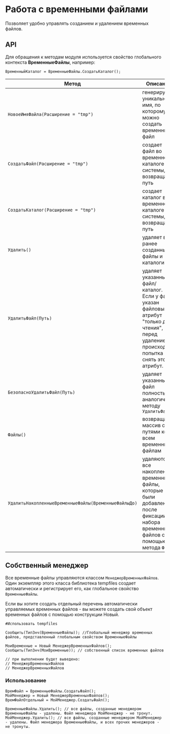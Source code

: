 # Работа с временными файлами

Позволяет удобно управлять созданием и удалением временных файлов.

## API

Для обращения к методам модуля используется свойство глобального контекста **ВременныеФайлы**, например:

`ВременныйКаталог = ВременныеФайлы.СоздатьКаталог();`

|Метод|Описание
|----|----|
|``НовоеИмяФайла(Расширение = "tmp")`` | генерирует уникальное имя, по которому можно создать временный файл
|``СоздатьФайл(Расширение = "tmp")`` | создает файл во временном каталоге системы, возвращает путь
|``СоздатьКаталог(Расширение = "tmp")`` | создает каталог во временном каталоге системы, возвращает путь
|``Удалить()`` | удаляет все ранее созданные файлы и каталоги
|``УдалитьФайл(Путь)`` | удаляет указанный файл/каталог. Если у файла указан файловый атрибут "только для чтения", перед удалением происходит попытка снять этот атрибут.
|``БезопасноУдалитьФайл(Путь)`` | удаляет указанный файл полностью аналогично методу `УдалитьФайл`
|``Файлы()`` | возвращает массив с путями ко всем временным файлам
|``УдалитьНакопленныеВременныеФайлы(ВременныеФайлыДо)`` | удаляются все накопленные временные файлы, которые были добавлены после фиксации набора временных файлов с помощью метода `Файлы`

## Собственный менеджер

Все временные файлы управляются классом `МенеджерВременныхФайлов`. Один экземпляр этого класса библиотека tempfiles создает автоматически и регистрирует его, как глобальное свойство `ВременныеФайлы`.

Если вы хотите создать отдельный перечень автоматически управляемых временных файлов - вы можете создать свой объект временных файлов с помощью конструкции Новый.

```bsl
#Использовать tempfiles

Сообщить(ТипЗнч(ВременныеФайлы)); //Глобальный менеджер временных файлов, представленный глобальным свойством ВременныеФайлы

МоиВременные = Новый МенеджерВременныхФайлов();
Сообщить(ТипЗнч(МоиВременные)); // собственный список временных файлов

// при выполнении будет выведено:
// МенеджерВременныхФайлов
// МенеджерВременныхФайлов
```

### Использование

```bsl
ВремФайл = ВременныеФайлы.СоздатьФайл();
МойМенеджер = Новый МенеджерВременныхФайлов();
ВремФайлОтдельный = МойМенеджер.СоздатьФайл();

ВременныеФайлы.Удалить(); // все файлы, созданные менеджером ВременныеФайлы - удалены. Файл менеджера МойМенеджер - не тронут.
МойМенеджер.Удалить(); // все файлы, созданные менеджером МойМенеджер - удалены. Файл менеджера ВременныеФайлы, и всех прочих менеджеров - не тронуты.
```

